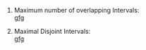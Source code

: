1. Maximum number of overlapping Intervals:<br>
<a href="https://www.geeksforgeeks.org/maximum-number-of-overlapping-intervals/">gfg</a>

2. Maximal Disjoint Intervals:<br>
<a href="https://www.geeksforgeeks.org/maximal-disjoint-intervals/">gfg</a>
